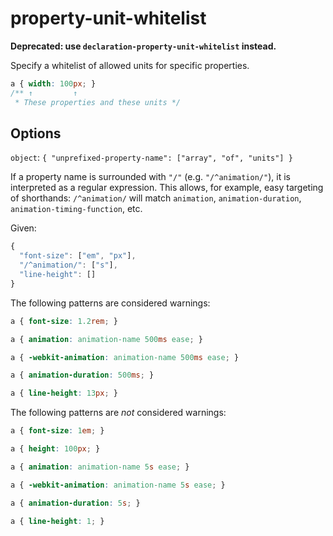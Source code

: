 # property-unit-whitelist

**Deprecated: use `declaration-property-unit-whitelist` instead.**

Specify a whitelist of allowed units for specific properties.

```css
a { width: 100px; }
/** ↑         ↑
 * These properties and these units */
```

## Options

`object`: `{
  "unprefixed-property-name": ["array", "of", "units"]
}`

If a property name is surrounded with `"/"` (e.g. `"/^animation/"`), it is interpreted as a regular expression. This allows, for example, easy targeting of shorthands: `/^animation/` will match `animation`, `animation-duration`, `animation-timing-function`, etc.

Given:

```js
{
  "font-size": ["em", "px"],
  "/^animation/": ["s"],
  "line-height": []
}
```

The following patterns are considered warnings:

```css
a { font-size: 1.2rem; }
```

```css
a { animation: animation-name 500ms ease; }
```

```css
a { -webkit-animation: animation-name 500ms ease; }
```

```css
a { animation-duration: 500ms; }
```

```css
a { line-height: 13px; }
```

The following patterns are *not* considered warnings:

```css
a { font-size: 1em; }
```

```css
a { height: 100px; }
```

```css
a { animation: animation-name 5s ease; }
```

```css
a { -webkit-animation: animation-name 5s ease; }
```

```css
a { animation-duration: 5s; }
```

```css
a { line-height: 1; }
```
